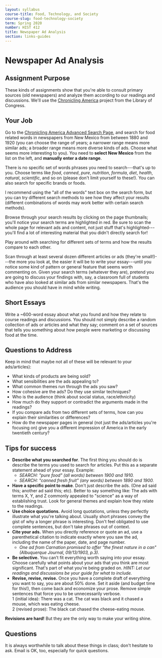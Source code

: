 ```yaml
---
layout: syllabus
course-title: Food, Technology, and Society
course-slug: food-technology-society
term: Spring 2020
number: HIST 412
title: Newspaper Ad Analysis
section: links-guides
---
```


# Newspaper Ad Analysis

## Assignment Purpose
These kinds of assignments show that you're able to consult primary sources (old newspapers) and analyze them according to our readings and discussions. We'll use the [Chronicling America](http://chroniclingamerica.loc.gov/) project from the Library of Congress.


## Your Job
Go to the [Chronicling America Advanced Search Page](http://chroniclingamerica.loc.gov/#tab=tab_advanced_search), and search for food related words in newspapers from New Mexico from between 1880 and 1920 (you can choose the range of years; a narrower range means more similar ads; a broader range means more diverse kinds of ads. Choose what seems more interesting to you). You need to **select New Mexico** from the list on the left, and **manually enter a date range**.

There is no specific set of words phrases you need to search---that's up to you. Choose terms like _food_, _canned_, _pure_, _nutrition_, _formula_, _diet_, _health_, _natural_, _scientific_, and so on (please don't limit yourself to these!). You can also search for specific brands or foods.

I recommend using the "all of the words" text box on the search form, but you can try different search methods to see how they affect your results (different combinations of words may work better with certain search methods).

Browse through your search results by clicking on the page thumbnails; you'll notice your search terms are highlighted in red. Be sure to scan the whole page for relevant ads and content, not just stuff that's highlighted---you'll find a lot of interesting material that you didn't directly search for!

Play around with searching for different sets of terms and how the results compare to each other.

Scan through at least several dozen different articles or ads (they're small!)---the more you look at, the easier it will be to write your essay---until you notice some kind of pattern or general feature that seems worth commenting on. Given your search terms (whatever they are), pretend you are going to discuss your findings with, say, a classroom full of students who have also looked at similar ads from similar newspapers. That's the audience you should have in mind while writing.

## Short Essays
Write a ~600-word essay about what you found and how they relate to course readings and discussions. You should not simply describe a random collection of ads or articles and what they say; comment on a set of sources that tells you something about how people were marketing or discussing food at the time.

## Questions to Address
Keep in mind that maybe not all of these will be relevant to your ads/articles):
- What kinds of products are being sold?
- What sensibilities are the ads appealing to?
- What common themes run through the ads you saw?
- How cohesive are the ads? Do they use similar techniques?
- Who is the audience (think about social status, race/ethnicity)
- How much do they support or contradict the arguments made in the readings?
- If you compare ads from two different sets of terms, how can you explain their similarities or differences?
- How do the newspaper pages in general (not just the ads/articles you're focusing on) give you a different impression of America in the early twentieth century?

## Tips for success
- **Describe what you searched for**. The first thing you should do is describe the terms you used to search for articles. Put this as a separate statement ahead of your essay. Example:
  - _SEARCH: "pure food" (all words) between 1900 and 1910._
  - _SEARCH: "canned fresh fruit" (any words) between 1890 and 1900._
- **Have a specific point to make**. Don't just describe the ads. (One ad said this; another ad said this; etc). Better to say something like: The ads with terms X, Y, and Z commonly appealed to "science" as a way of establishing trust. Look for general themes and explain how they relate to the readings.
- **Use choice quotations.** Avoid long quotations, unless they perfectly illustrate what you're talking about. Usually short phrases convey the gist of why a longer phrase is interesting. Don't feel obligated to use complete sentences, but don't take phrases out of context.  
- **Cite your ads.** When you directly reference or quote an ad, use a parenthetical citation to indicate exactly where you saw the ad, including the name of the paper, date, and page number.
  - _One ad from Carnation promised to offer "the finest nature in a can" (Albuquerque Journal, 09/13/1903, p.3)._
- **Be selective.** You can’t fit everything worth saying into your essay. Choose carefully what points about your ads that you think are most significant. That's part of what you're being graded on. _HINT: Let our readings and discussions be your guide for what to include._
- **Revise, revise, revise.** Once you have a complete draft of everything you want to say, you are about 50% done. Set it aside (and budget time for this!), then come back and economize your prose. Remove simple sentences that force you to be unnecessarily verbose.  
  1 (initial idea): There was a cat. The cat was black and it chased a mouse, which was eating cheese.    
  2 (revised prose): The black cat chased the cheese-eating mouse.  

**Revisions are hard!** But they are the only way to make your writing shine.


## Questions
It is always worthwhile to talk about these things in class; don't hesitate to ask. Email is OK, too, especially for quick questions.
